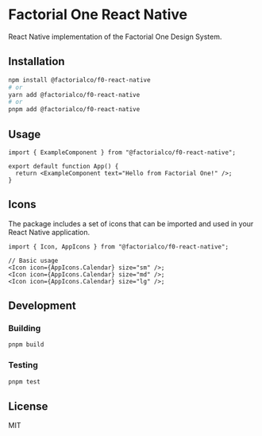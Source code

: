 # Factorial One React Native

React Native implementation of the Factorial One Design System.

## Installation

```bash
npm install @factorialco/f0-react-native
# or
yarn add @factorialco/f0-react-native
# or
pnpm add @factorialco/f0-react-native
```

## Usage

```tsx
import { ExampleComponent } from "@factorialco/f0-react-native";

export default function App() {
  return <ExampleComponent text="Hello from Factorial One!" />;
}
```

## Icons

The package includes a set of icons that can be imported and used in your React Native application.

```tsx
import { Icon, AppIcons } from "@factorialco/f0-react-native";

// Basic usage
<Icon icon={AppIcons.Calendar} size="sm" />;
<Icon icon={AppIcons.Calendar} size="md" />;
<Icon icon={AppIcons.Calendar} size="lg" />;
```

## Development

### Building

```bash
pnpm build
```

### Testing

```bash
pnpm test
```

## License

MIT
